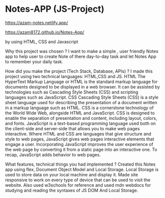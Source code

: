 # Notes-APP (JS-Project)
https://azam-notes.netlify.app/



https://azam8172.github.io/Notes-App/

by using HTML, CSS and Javascript

Why this project was chosen ?
I want to make a simple , user friendly Notes app to help user to create Note of there day-to-day task and let Notes App to remember your daily task.

How did you make the project (Tech Stack, Database, APIs) ?
I made this project using two technical languages: HTML,CSS and JS. HTML The HyperText Markup Language or HTML is the standard markup language for documents designed to be displayed in a web browser. It can be assisted by technologies such as Cascading Style Sheets (CSS) and scripting languages such as JavaScript. CSS Cascading Style Sheets (CSS) is a style sheet language used for describing the presentation of a document written in a markup language such as HTML. CSS is a cornerstone technology of the World Wide Web, alongside HTML and JavaScript. CSS is designed to enable the separation of presentation and content, including layout, colors, and fonts. JavaScript is a text-based programming language used both on the client-side and server-side that allows you to make web pages interactive. Where HTML and CSS are languages that give structure and style to web pages, JavaScript gives web pages interactive elements that engage a user. Incorporating JavaScript improves the user experience of the web page by converting it from a static page into an interactive one. To recap, JavaScript adds behavior to web pages.

What features, technical things you had implemented ?
Created this Notes app using flex, Document Object Model and Local Storage. Local Storage is used to store data on your local machine and display it. Made site responsive to work on every type of device that can be used to visit the website. Also used w3schools for reference and used mdn webdocs for studying and reading the syntaxes of JS DOM And Local Storage.
